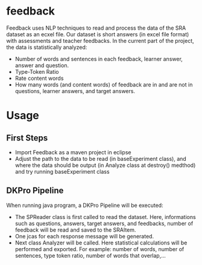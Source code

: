 # feedback
Feedback uses NLP techniques to read and process the data of the SRA dataset as an ecxel file. Our dataset is short answers (in excel file format) with assessments and teacher feedbacks. In the current part of the project, the data is statistically analyzed:
- Number of words and sentences in each feedback, learner answer, answer and question.
- Type-Token Ratio
- Rate content words
- How many words (and content words) of feedback are in and are not in questions, learner answers, and target answers.
# Usage
## First Steps
- Import Feedback as a maven project in eclipse
- Adjust the path to the data to be read (in baseExperiment class), and where the data should be output (in Analyze class at destroy() medthod) and try running baseExperiment class
## DKPro Pipeline
When running java program, a DKPro Pipeline will be executed:
- The SPReader class is first called to read the dataset. Here, informations such as questions, answers, target answers, and feedbacks, number of feedback will be read and saved to the SRAItem.
- One jcas for each response message will be generated.
- Next class Analyzer will be called. Here statistical calculations will be performed and exported. For example: number of words, number of sentences, type token ratio, number of words that overlap,...
